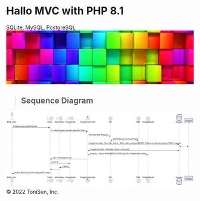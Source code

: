 # Hallo MVC with PHP 8.1

SQLite, MySQL, PostgreSQL
<a href="https://egosanto.de/" target="_blank">![](/View/assets/images/colorful-wall.png)</a>

>## Sequence Diagram
[![MVC Sequence Diagram](/out/doc/mvc_classes/mvc_seq_dia.svg)](/out/doc/mvc_classes/mvc_seq_dia.plantuml)
&copy; 2022 ToniSun, Inc.
